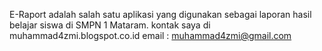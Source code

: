E-Raport adalah salah satu aplikasi yang digunakan sebagai laporan hasil belajar siswa di SMPN 1 Mataram.
kontak saya di muhammad4zmi.blogspot.co.id
email : muhammad4zmi@gmail.com

